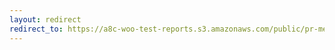 ```yaml
---
layout: redirect
redirect_to: https://a8c-woo-test-reports.s3.amazonaws.com/public/pr-merge/43448/api/index.html
---
```

